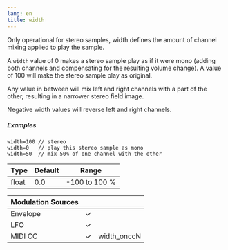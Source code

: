```yaml
---
lang: en
title: width
---
```

Only operational for stereo samples, width defines the amount of channel mixing
applied to play the sample.

A `width` value of 0 makes a stereo sample play as if it were mono (adding both
channels and compensating for the resulting volume change). A value of 100 will
make the stereo sample play as original.

Any value in between will mix left and right channels with a part of the other,
resulting in a narrower stereo field image.

Negative width values will reverse left and right channels.

##### Examples

```
width=100 // stereo
width=0   // play this stereo sample as mono
width=50  // mix 50% of one channel with the other
```

| Type  | Default | Range         |
| ---   | ---     | ---           |
| float | 0.0     | -100 to 100 % |

| Modulation Sources |       |             |
| :---               | :---: |    :---     |
| Envelope           |   ✓   |             |
| LFO                |   ✓   |             |
| MIDI CC            |   ✓   | width_onccN |
